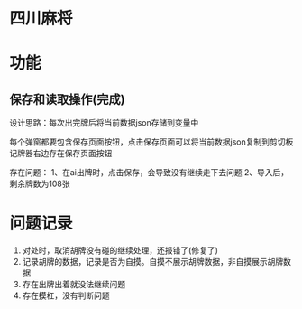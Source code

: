 # 四川麻将

# 功能

## 保存和读取操作(完成)

设计思路：每次出完牌后将当前数据json存储到变量中

每个弹窗都要包含保存页面按钮，点击保存页面可以将当前数据json复制到剪切板
记牌器右边存在保存页面按钮

存在问题：
1、在ai出牌时，点击保存，会导致没有继续走下去问题
2、导入后，剩余牌数为108张

# 问题记录
1. 对处时，取消胡牌没有碰的继续处理，还报错了(修复了)
2. 记录胡牌的数据，记录是否为自摸。自摸不展示胡牌数据，非自摸展示胡牌数据
3. 存在出牌出着就没法继续问题
4. 存在摸杠，没有判断问题